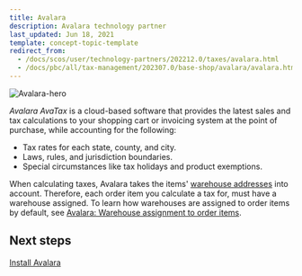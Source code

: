 ```yaml
---
title: Avalara
description: Avalara technology partner
last_updated: Jun 18, 2021
template: concept-topic-template
redirect_from:
  - /docs/scos/user/technology-partners/202212.0/taxes/avalara.html
  - /docs/pbc/all/tax-management/202307.0/base-shop/avalara/avalara.html
---
```


![Avalara-hero](https://spryker.s3.eu-central-1.amazonaws.com/docs/pbc/all/tax-management/Avalara/avalara-hero.png)

*Avalara AvaTax* is a cloud-based software that provides the latest sales and tax calculations to your shopping cart or invoicing system at the point of purchase, while accounting for the following:

* Tax rates for each state, county, and city.
* Laws, rules, and jurisdiction boundaries.
* Special circumstances like tax holidays and product exemptions.

When calculating taxes, Avalara takes the items' [warehouse addresses](/docs/pbc/all/warehouse-management-system/{{page.version}}/base-shop/inventory-management-feature-overview.html#defining-a-warehouse-address) into account. Therefore, each order item you calculate a tax for, must have a warehouse assigned. To learn how warehouses are assigned to order items by default, see [Avalara: Warehouse assignment to order items](/docs/pbc/all/warehouse-management-system/{{page.version}}/base-shop/inventory-management-feature-overview.html#avalara-warehouse-assignment-to-order-items).

## Next steps

[Install Avalara](/docs/pbc/all/tax-management/{{page.version}}/avalara/install-avalara.html)

